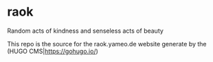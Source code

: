 # raok
Random acts of kindness and senseless acts of beauty

This repo is the source for the raok.yameo.de website generate by the (HUGO CMS|https://gohugo.io/)
